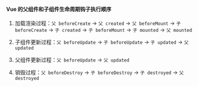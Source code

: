 #### Vue 的父组件和子组件生命周期钩子执行顺序

1. 加载渲染过程：`父 beforeCreate` -> `父 created` -> `父 beforeMount` -> `子 beforeCreate` -> `子 created` -> `子 beforeMount` -> `子 mounted` -> `父 mounted`

2. 子组件更新过程：`父 beforeUpdate` -> `子 beforeUpdate` -> `子 updated` -> `父 updated`

3. 父组件更新过程：`父 beforeUpdate` -> `父 updated`

4. 销毁过程：`父 beforeDestroy` -> `子 beforeDestroy` -> `子 destroyed` -> `父 destroyed`
